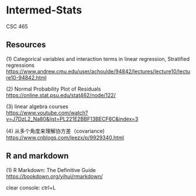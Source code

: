 # Intermed-Stats
CSC 465

## Resources
(1) Categorical variables and interaction terms in linear regression, Stratified regressions</br>
https://www.andrew.cmu.edu/user/achoulde/94842/lectures/lecture10/lecture10-94842.html

(2) Normal Probability Plot of Residuals</br>
https://online.stat.psu.edu/stat462/node/122/

(3) linear algebra courses</br>
https://www.youtube.com/watch?v=J7DzL2_Na80&list=PL221E2BBF13BECF6C&index=3

(4) 从多个角度来理解协方差（covariance)</br>
https://www.cnblogs.com/leezx/p/9929340.html

## R and markdown
(1) R Markdown: The Definitive Guide</br>
https://bookdown.org/yihui/rmarkdown/

clear console: ctrl+L
